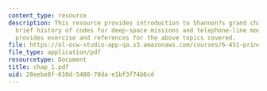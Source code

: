 ```yaml
---
content_type: resource
description: This resource provides introduction to Shannon?s grand challenge and
  brief history of codes for deep-space missions and telephone-line modems. It also
  provides exercise and references for the above topics covered.
file: https://ol-ocw-studio-app-qa.s3.amazonaws.com/courses/6-451-principles-of-digital-communication-ii-spring-2005/28eebe8f610d548070dae1bf3f74b6cd_chap_1.pdf
file_type: application/pdf
resourcetype: Document
title: chap_1.pdf
uid: 28eebe8f-610d-5480-70da-e1bf3f74b6cd
---
```

